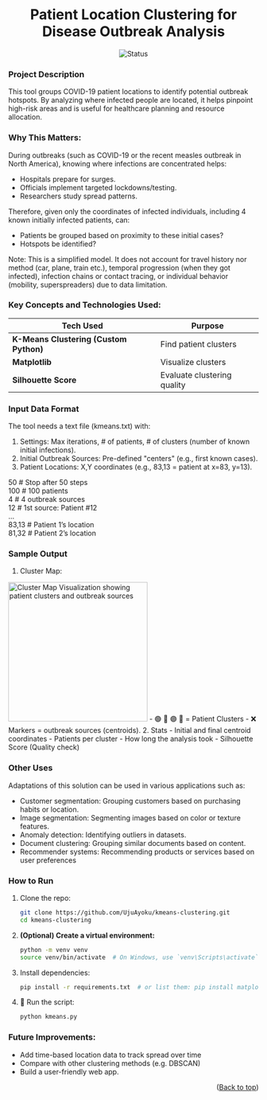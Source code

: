 <a id="readme-top"></a>

<div align="center">
  <h1>Patient Location Clustering for Disease Outbreak Analysis</h1>

![Status](https://img.shields.io/badge/Status-Concept-blue)

</div>

### Project Description
This tool groups COVID-19 patient locations to identify potential outbreak hotspots. By analyzing where infected people are located, it helps pinpoint high-risk areas and is useful for healthcare planning and resource allocation.

### Why This Matters:
During outbreaks (such as COVID-19 or the recent measles outbreak in North America), knowing where infections are concentrated helps:

- Hospitals prepare for surges.
- Officials implement targeted lockdowns/testing.
- Researchers study spread patterns.

Therefore, given only the coordinates of infected individuals, including 4 known initially infected patients, can:
- Patients be grouped based on proximity to these initial cases?
- Hotspots be identified?

Note: This is a simplified model. It does not account for travel history nor method (car, plane, train etc.), temporal progression (when they got infected), infection chains or contact tracing, or individual behavior (mobility, superspreaders) due to data limitation.

### Key Concepts and Technologies Used:
| Tech Used              | Purpose                                  |
| ---------------------- | ---------------------------------------- |
| **K-Means Clustering (Custom Python)** | Find patient clusters    |
| **Matplotlib**         | Visualize clusters                       |
| **Silhouette Score**   | Evaluate clustering quality              |


### Input Data Format
The tool needs a text file (kmeans.txt) with: 
1. Settings: Max iterations, # of patients, # of clusters (number of known initial infections).
2. Initial Outbreak Sources: Pre-defined "centers" (e.g., first known cases).
3. Patient Locations: X,Y coordinates (e.g., 83,13 = patient at x=83, y=13).

50   # Stop after 50 steps  
100  # 100 patients  
4    # 4 outbreak sources  
12   # 1st source: Patient #12  
...  
83,13 # Patient 1’s location  
81,32 # Patient 2’s location  

### Sample Output
1. Cluster Map:
<img src="images/https://github.com/UjuAyoku/outbreak-hotspot-tracker/blob/main/kmeans.png" alt="Cluster Map Visualization showing patient clusters and outbreak sources" width="280"/>
- 🟢 🔵 🟣 🔴 = Patient Clusters  
- ❌ Markers = outbreak sources (centroids).
2. Stats
  - Initial and final centroid coordinates
  - Patients per cluster
  - How long the analysis took
  - Silhouette Score (Quality check)


### Other Uses
Adaptations of this solution can be used in various applications such as:
- Customer segmentation: Grouping customers based on purchasing habits or location.
- Image segmentation: Segmenting images based on color or texture features.
- Anomaly detection: Identifying outliers in datasets.
- Document clustering: Grouping similar documents based on content.
- Recommender systems: Recommending products or services based on user preferences


### How to Run

1. Clone the repo:
   ```bash
   git clone https://github.com/UjuAyoku/kmeans-clustering.git
   cd kmeans-clustering
   ```
2.  **(Optional) Create a virtual environment:**
    ```bash
    python -m venv venv
    source venv/bin/activate  # On Windows, use `venv\Scripts\activate`
    ```
3.  Install dependencies:
    ```bash
    pip install -r requirements.txt  # or list them: pip install matplotlib numpy scikit-learn
    ```
4.  🚀 Run the script:
    ```bash
    python kmeans.py
    ```

### Future Improvements:
- Add time-based location data to track spread over time
- Compare with other clustering methods (e.g. DBSCAN)  
- Build a user-friendly web app.

<p align="right">(<a href="#readme-top">Back to top</a>)</p>

